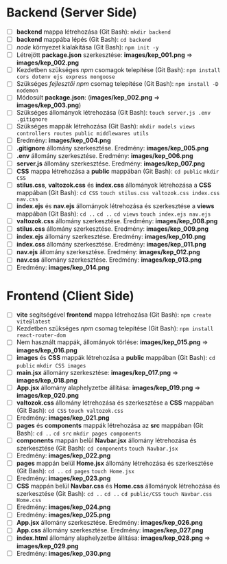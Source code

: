 # Backend (Server Side)

-   [ ] **backend** mappa létrehozása (Git Bash): `mkdir backend`
-   [ ] **backend** mappába lépés (Git Bash): `cd backend`
-   [ ] _node_ környezet kialakítása (Git Bash): `npm init -y`
-   [ ] Létrejött **package.json** szerkesztése: **images/kep_001.png** => **images/kep_002.png**
-   [ ] Kezdetben szükséges _npm_ csomagok telepítése (Git Bash): `npm install cors dotenv ejs express mongoose`
-   [ ] Szükséges _fejlesztői npm_ csomag telepítése (Git Bash): `npm install -D nodemon`
-   [ ] Módosúlt **package.json**: (**images/kep_002.png** => **images/kep_003.png**)
-   [ ] Szükséges állományok létrehozása (Git Bash): `touch server.js .env .gitignore`
-   [ ] Szükséges mappák létrehozása (Git Bash): `mkdir models views controllers routes public middlewares utils`
-   [ ] Eredmény: **images/kep_004.png**
-   [ ] **.gitignore** állomány szerkesztése. Eredmény: **images/kep_005.png**
-   [ ] **.env** állomány szerkesztése. Eredmény: **images/kep_006.png**
-   [ ] **server.js** állomány szerkesztése. Eredmény: **images/kep_007.png**
-   [ ] **CSS** mappa létrehozása a **public** mappában (Git Bash): `cd public` `mkdir CSS`
-   [ ] **stilus.css**, **valtozok.css** és **index.css** állományok létrehozása a **CSS** mappában (Git Bash): `cd CSS` `touch stilus.css valtozok.css index.css nav.css`
-   [ ] **index.ejs** és **nav.ejs** állományok létrehozása és szerkesztése a **views** mappában (Git Bash): `cd ..` `cd ..` `cd views` `touch index.ejs nav.ejs`
-   [ ] **valtozok.css** állomány szerkesztése. Eredmény: **images/kep_008.png**
-   [ ] **stilus.css** állomány szerkesztése. Eredmény: **images/kep_009.png**
-   [ ] **index.ejs** állomány szerkesztése. Eredmény: **images/kep_010.png**
-   [ ] **index.css** állomány szerkesztése. Eredmény: **images/kep_011.png**
-   [ ] **nav.ejs** állomány szerkesztése. Eredmény: **images/kep_012.png**
-   [ ] **nav.css** állomány szerkesztése. Eredmény: **images/kep_013.png**
-   [ ] Eredmény: **images/kep_014.png**

# Frontend (Client Side)

-   [ ] **vite** segítségével **frontend** mappa létrehozása (Git Bash): `npm create vite@latest`
-   [ ] Kezdetben szükséges _npm_ csomag telepítése (Git Bash): `npm install react-router-dom`
-   [ ] Nem használt mappák, állományok törlése: **images/kep_015.png** => **images/kep_016.png**
-   [ ] **images** és **CSS** mappák létrehozása a **public** mappában (Git Bash): `cd public` `mkdir CSS images`
-   [ ] **main.jsx** állomány szerkesztése: **images/kep_017.png** => **images/kep_018.png**
-   [ ] **App.jsx** állomány alaphelyzetbe állítása: **images/kep_019.png** => **images/kep_020.png**
-   [ ] **valtozok.css** állomány létrehozása és szerkesztése a **CSS** mappában (Git Bash): `cd CSS` `touch valtozok.css`
-   [ ] Eredmény: **images/kep_021.png**
-   [ ] **pages** és **components** mappák létrehozása az **src** mappában (Git Bash): `cd ..` `cd src` `mkdir pages components`
-   [ ] **components** mappán belül **Navbar.jsx** állomány létrehozása és szerkesztése (Git Bash): `cd components` `touch Navbar.jsx`
-   [ ] Eredmény: **images/kep_022.png**
-   [ ] **pages** mappán belül **Home.jsx** állomány létrehozása és szerkesztése (Git Bash): `cd ..` `cd pages` `touch Home.jsx`
-   [ ] Eredmény: **images/kep_023.png**
-   [ ] **CSS** mappán belül **Navbar.css** és **Home.css** állományok létrehozása és szerkesztése (Git Bash): `cd ..` `cd ..` `cd public/CSS` `touch Navbar.css Home.css`
-   [ ] Eredmény: **images/kep_024.png**
-   [ ] Eredmény: **images/kep_025.png**
-   [ ] **App.jsx** állomány szerkesztése. Eredmény: **images/kep_026.png**
-   [ ] **App.css** állomány szerkesztése. Eredmény: **images/kep_027.png**
-   [ ] **index.html** állomány alaphelyzetbe állítása: **images/kep_028.png** => **images/kep_029.png**
-   [ ] Eredmény: **images/kep_030.png**
